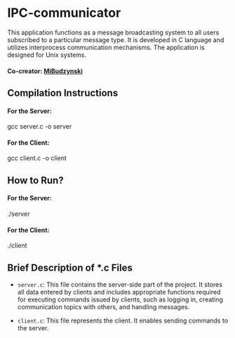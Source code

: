 # IPC-communicator

This application functions as a message broadcasting system to all users subscribed to a particular message type. It is developed in C language and utilizes interprocess communication mechanisms. The application is designed for Unix systems.
#### Co-creator: [MiBudzynski](https://github.com/MiBudzynski) </p>

## Compilation Instructions

#### For the Server:
gcc server.c -o server

#### For the Client:
gcc client.c -o client

## How to Run?

#### For the Server:
./server

#### For the Client:
./client

## Brief Description of *.c Files

- `server.c`: This file contains the server-side part of the project. It stores all data entered by clients and includes appropriate functions required for executing commands issued by clients, such as logging in, creating communication topics with others, and handling messages.

- `client.c`: This file represents the client. It enables sending commands to the server.





